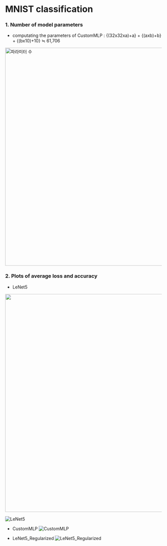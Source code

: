 # MNIST classification
### 1. Number of model parameters 
- computating the parameters of CustomMLP : {(32x32xa)+a} + {(axb)+b} + {(bx10)+10} ≒ 61,706 
<img width="700" alt="파라미터 수" src="https://github.com/jiwwnn/mnist_classification/assets/134251617/6a06f596-8040-470d-b0ed-5dd2d07d974b">

### 2. Plots of average loss and accuracy
- LeNet5
<img src="https://github.com/jiwwnn/mnist_classification/assets/134251617/64fc400a-51b7-483f-bb13-29fbf2f3054f.png"  width="700">

![LeNet5](https://github.com/jiwwnn/mnist_classification/assets/134251617/64fc400a-51b7-483f-bb13-29fbf2f3054f)

- CustomMLP
![CustomMLP](https://github.com/jiwwnn/mnist_classification/assets/134251617/9a3696ff-30e2-408b-944c-410c0abd99b0)

- LeNet5_Regularized
![LeNet5_Regularized](https://github.com/jiwwnn/mnist_classification/assets/134251617/021699fc-032a-41f3-a7d7-3bfffa230abc)

